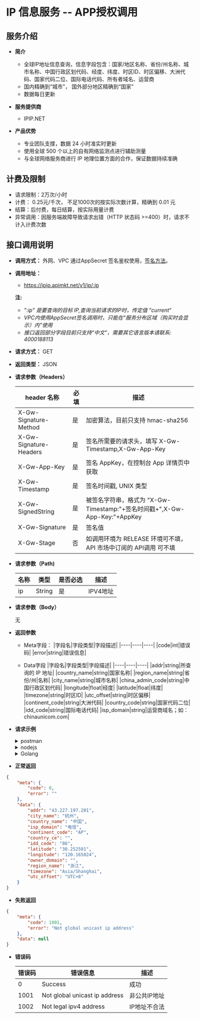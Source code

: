 # IP 信息服务 -- APP授权调用
## 服务介绍
* **简介**
    * 全球IP地址信息查询，信息字段包含：国家/地区名称、省份/州名称、城市名称、中国行政区划代码、经度、纬度、时区ID、时区偏移、大洲代码、国家代码二位、国际电话代码、所有者域名、运营商
    * 国内精确到“城市”， 国外部分地区精确到“国家”
    * 数据每日更新

* **服务提供商**
  * IPIP.NET

* **产品优势**
  * 专业团队支撑，数据 24 小时准实时更新
  * 使用全球 500 个以上的自有网络监测点进行辅助测量
  * 与全球网络服务商进行 IP 地理位置方面的合作，保证数据持续准确

## 计费及限制
* 请求限制：2万次/小时
* 计费： 0.25元/千次， 不足1000次的按实际次数计算，精确到 0.01 元
* 结算：后付费，每日结算，按实际用量计费
* 异常调用：因服务端故障导致请求出错（HTTP 状态码 >=400）时，请求不计入计费次数
    
## 接口调用说明

* **调用方式：**
    外网、VPC 通过AppSecret 签名鉴权使用，[签名方法](/uapigateway/operation_guide/use_api/signature)。

* **调用地址：**
  * https://ipip.apimkt.net/v1/ip/:ip 

   **注:** 
    * *":ip" 是要查询的目标 IP,查询当前请求的IP时，传定值 ”current“*
    * *VPC内使用AppSecret签名调用时，只能在“服务分布区域（购买时会显示）内”使用* 
    * *接口返回部分字段目前只支持“中文”，需要其它语言版本请联系: 4000188113*
  
* **请求方式：** GET
  
* **返回类型：** JSON
  
* **请求参数（Headers）**

    | header 名称 | 必填 | 描述 |
    | ---- | ----| -----|
    | X-Gw-Signature-Method | 是 | 加密算法，目前只支持 hmac-sha256 |
    | X-Gw-Signature-Headers | 是 | 签名所需要的请求头，填写 X-Gw-Timestamp,X-Gw-App-Key |
    | X-Gw-App-Key | 是 | 签名 AppKey，在控制台 App 详情页中获取 |
    | X-Gw-Timestamp | 是 | 签名时间戳, UNIX 类型 |
    | X-Gw-SignedString | 是 | 被签名字符串，格式为 "X-Gw-Timestamp:"+签名时间戳+",X-Gw-App-Key:"+AppKey |
    | X-Gw-Signature | 是 | 签名值 |
    | X-Gw-Stage | 否 | 如调用环境为 RELEASE 环境可不填，API 市场中订阅的 API调用 可不填 |

* **请求参数（Path)**

    |名称|类型|是否必选|描述|
    |---|----|---|---|
    |ip|String|是|IPV4地址|

* **请求参数（Body）**
  
  无

* **返回参数**
    * Meta字段：
        |字段名|字段类型|字段描述|
        |----|----|----|
        |code|int|错误码|
        |error|string|错误信息|

    * Data字段
        |字段名|字段类型|字段描述|
        |----|----|----|
        |addr|string|所查询的 IP 地址|
        |country_name|string|国家名称|
        |region_name|string|省份/州|名称|
        |city_name|string|城市名称|
        |china_admin_code|string|中国行政区划代码|
        |longitude|float|经度|
        |latitude|float|纬度|
        |timezone|string|时区ID|
        |utc_offset|string|时区偏移|
        |continent_code|string|大洲代码|
        |country_code|string|国家代码二位|
        |idd_code|string|国际电话代码|
        |isp_domain|string|运营商域名；如：chinaunicom.com|

* **请求示例**
  
    <details>
        <summary>postman</summary>

    ```js
        var stage = "RELEASE";  //授权的API所在的环境，默认是 RELEASE 
        var appKey = "xxxxxxxxx"; //被目标API授权过的 APP 的 appKey
        var appSecret = "xxxxxxxxxxxxx"; //被目标 API 授权过的 APP 的 appSrecet
        var timeStamp = Math.ceil(Date.now() / 1000)
        var signedString = "X-Gw-Timestamp:"+timeStamp+",X-Gw-App-Key:"+appKey;
        var signature = CryptoJS.HmacSHA256(signedString , appSecret).toString(CryptoJS.enc.Base64);
        postman.setGlobalVariable("timeStamp" , timeStamp);
        postman.setGlobalVariable("X-Gw-SignedString",signedString);
        postman.setGlobalVariable("X-Gw-Signature",signature);
        postman.setGlobalVariable("X-Gw-Stage", stage);
    ```
    </details>

    <details>
        <summary>nodejs</summary>

    ```js
        var axios = require("axios")
        var CryptoJS = require("crypto-js");
        var signHeaders = "X-Gw-Timestamp,X-Gw-App-Key"
        var appKey = "kkkkkkkkkkkkk" //AppKey
        var appSecret = "xxxxxxxxxx" //AppSecret
        var timeStamp = Math.ceil(Date.now() / 1000)
        var signedString = "X-Gw-Timestamp:"+timeStamp+",X-Gw-App-Key:"+appKey;
        var signature = CryptoJS.HmacSHA256(signedString , appSecret).toString(CryptoJS.enc.Base64);

        var url = "https://ucloud.ipip.net/v1/ipip/current"
        axios({
            method : "GET",
            url : url,
            headers : {
                "X-Gw-Signature-Method"  : "hmac-sha256",
                "X-Gw-Signature-Headers" : signHeaders,
                "X-Gw-App-Key"           : appKey,
                "X-Gw-Timestamp"         : timeStamp,
                "X-Gw-Signature"         : signature,
                "X-Gw-SignedString"      : signedString,
                "X-Gw-Stage"             : "RELEASE"
            }
        }).then(function(response){
            console.log(response.data)
        })
    ```
    </details>

    <details>
        <summary>Golang</summary>

    ```go
    package main

    import (
        "crypto/hmac"
        "crypto/sha256"
        "encoding/base64"
        "fmt"
        "io/ioutil"
        "net/http"
        "strings"
        "time"
    )

    /*
    X-Gw-SignatureMethod
    X-Gw-SignatureHeaders
    X-Gw-Signature
    X-Gw-AppKey
    X-Gw-Timestamp
    */

    // return (signature, signatureString)
    func GetSignature(secret string, signatureHeaders []string, headers map[string]string) (string, string) {

        hash := hmac.New(sha256.New, []byte(secret))
        signatureString := ""
        for idx, signatureHeader := range signatureHeaders {
            signatureString = signatureString + signatureHeader + ":" + headers[signatureHeader]
            if idx > 0 {
                signatureString = "," + signatureString
            }
        }
        hash.Write([]byte(signatureString))
        md := hash.Sum(nil)
        signature := base64.StdEncoding.EncodeToString(md)
        return signature, signatureString
    }

    func DoRequest(method string, url string, body string, headers map[string]string) {
        client := &http.Client{}
        req, _ := http.NewRequest(method, url, strings.NewReader(body))
        for k, v := range headers {
            req.Header.Set(k, v)
        }
        resp, _ := client.Do(req)
        respContent, errRead := ioutil.ReadAll(resp.Body)
        if errRead != nil {
            fmt.Println(errRead)
        } else {
            fmt.Println(respContent)
            resp.Body.Close()
        }
    }

    func main() {
        key := "kkkkkkkkk"  //appKey
        secret := "xxxxxxxx"  //appSecret

        var headers map[string]string
        headers = make(map[string]string)
        headers["X-Gw-SignatureMethod"] = "hmac-sha256"
        headers["X-Gw-SignatureHeaders"] = "X-Gw-Timestamp,X-Gw-AppKey"
        headers["X-Gw-Signature"] = ""
        headers["X-Gw-AppKey"] = key
        headers["X-Gw-Timestamp"] = fmt.Sprintf("%d", time.Now().Unix())
        signatureHeaders := []string{"X-Gw-Timestamp", "X-Gw-AppKey"}
        signature, signatureString := GetSignature(secret, signatureHeaders, headers)
        headers["X-Gw-Signature"] = signature

        fmt.Println(signature)
        fmt.Println(signatureString)
        DoRequest("GET", "https://ucloud.ipip.net/v1/ipip/43.227.197.201", "", headers)
    }

    ```
    </details>

* **正常返回**

```json
{
    "meta": {
        "code": 0,
        "error": ""
    },
    "data": {
        "addr": "43.227.197.201",
        "city_name": "杭州",
        "country_name": "中国",
        "isp_domain": "电信",
        "continent_code": "AP",
        "country_ce": "",
        "idd_code": "86",
        "latitude": "30.252501",
        "longitude": "120.165024",
        "owner_domain": "",
        "region_name": "浙江",
        "timezone": "Asia/Shanghai",
        "utc_offset": "UTC+8"
    }
}

```

* **失败返回**
```json
{
    "meta": {
        "code": 1001,
        "error": "Not global unicast ip address"
    },
    "data": null
}

```

* **错误码**
    
    |错误码	|错误信息|描述|
    |---|---|---|
    |0|Success|成功|
    |1001|Not global unicast ip address|非公共IP地址|
    |1002|Not legal ipv4 address|IP地址不合法|